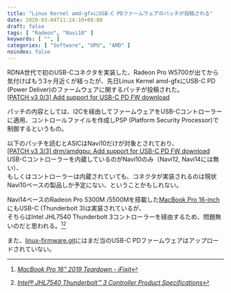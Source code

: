 ```yaml
---
title: "Linux Kernel amd-gfxにUSB-C PDファームウェアのパッチが投稿される"
date: 2020-03-04T11:24:10+09:00
draft: false
tags: [ "Radeon", "Navi10" ]
keywords: [ "", ]
categories: [ "Software", "GPU", "AMD" ]
noindex: false
---
```


RDNA世代で初のUSB-Cコネクタを実装した、Radeon Pro W5700が出てから気付けばもう3ヶ月近くが経ったが、先日Linux Kernel amd-gfxにUSB-C PD (Power Deliver)のファームウェアに関するパッチが投稿された。  
[[PATCH v3 0/3] Add support for USB-C PD FW download](https://lists.freedesktop.org/archives/amd-gfx/2020-March/046843.html)  

パッチの内容としては、I2Cを経由してファームウェアをUSB-Cコントローラーに適用、コントロールファイルを作成しPSP (Platform Security Processor)で制御するというもの。  

以下のパッチを読むとASICはNavi10だけが対象とされており、  
[[PATCH v3 3/3] drm/amdgpu: Add support for USB-C PD FW download](https://lists.freedesktop.org/archives/amd-gfx/2020-March/046846.html)  
USB-Cコントローラーを内蔵しているのがNavi10のみ（Navi12, Navi14には無い）、  
もしくはコントローラーは内蔵されていても、コネクタが実装されるのは現状Navi10ベースの製品しか予定にない、ということかもしれない。  

Navi14ベースのRadeon Pro 5300M /5500Mを搭載した[MacBook Pro 16-inch](https://www.apple.com/macbook-pro-16/specs/)にもUSB-C (Thunderbolt 3)は実装されているが、  
そちらはIntel JHL7540 Thunderbolt 3コントローラーを経由するため、問題無いのだと思われる。[^1][^2]  

また、[linux-firmware.git](https://git.kernel.org/pub/scm/linux/kernel/git/firmware/linux-firmware.git/log/)にはまだ当のUSB-C PDファームウェアはアップロードされていない。  

[^1]: <cite>[MacBook Pro 16" 2019 Teardown - iFixit](https://www.ifixit.com/Teardown/MacBook+Pro+16-Inch+2019+Teardown/128106#s249785)</cite>
[^2]: <cite>[Intel® JHL7540 Thunderbolt™ 3 Controller Product Specifications](https://ark.intel.com/content/www/us/en/ark/products/97400/intel-jhl7540-thunderbolt-3-controller.html)</cite>

